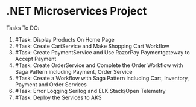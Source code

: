 #  .NET Microservices Project

Tasks To DO:
1. #Task: Display Products On Home Page
2. #Task: Create CartService and Make Shopping Cart Workflow
3. #Task: Create PaymentService and Use RazorPay Paymentgateway to Accept Payment
4. #Task: Create OrderService and Complete the Order Workflow with Saga Pattern including Payment, Order Service
5. #Task: Create a Workflow with Saga Pattern including Cart, Inventory, Payment and Order Services
6. #Task: Error Logging Serilog and ELK Stack/Open Telemetry
7. #Task: Deploy the Services to AKS
